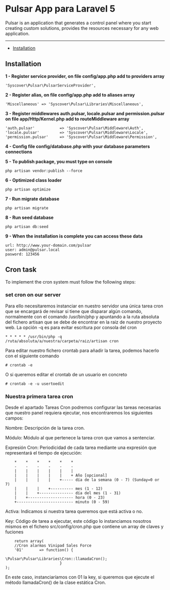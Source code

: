 # Pulsar App para Laravel 5

Pulsar is an application that generates a control panel where you start creating custom solutions, provides the resources necessary for any web application.

---
- [Installation](#installation)


## Installation

**1 - Register service provider, on file config/app.php add to providers array**

```
'Syscover\Pulsar\PulsarServiceProvider',

```

**2 - Register alias, on file config/app.php add to aliases array**

```
'Miscellaneous'	=> 'Syscover\Pulsar\Libraries\Miscellaneous',

```

**3 - Register middlewares auth.pulsar, locale.pulsar and permission.pulsar on file app/Http/Kernel.php add to routeMiddleware array**

```
'auth.pulsar' 			=> 'Syscover\Pulsar\Middleware\Auth',
'locale.pulsar'         => 'Syscover\Pulsar\Middleware\Locale',
'permission.pulsar' 	=> 'Syscover\Pulsar\Middleware\Permission',

```

**4 - Config file config/database.php with your database parameters connections**

**5 - To publish package, you must type on console**

```
php artisan vendor:publish --force

```

**6 - Optimized class loader**

```
php artisan optimize

```

**7 - Run migrate database**

```
php artisan migrate
```

**8 - Run seed database**

```
php artisan db:seed
```

**9 - When the installation is complete you can access these data**
```
url: http://www.your-domain.com/pulsar
user: admin@pulsar.local
pasword: 123456
```

## Cron task
To implement the cron system must follow the following steps:


### set cron on our server

Para ello necesitaremos instanciar en nuestro servidor una única tarea cron que se encargará de revisar si tiene que disparar algún comando, normalmente con el comando /usr/bin/php y apuntando 
a la ruta absoluta del fichero artisan que se debe de encontrar en la raiz de nuestro proyecto web.
La opción -q es para evitar escritura por consola del cron

```
* * * * * /usr/bin/php -q /ruta/absoluta/a/nuestra/carpeta/raiz/artisan cron
``` 

Para editar nuestro fichero crontab para añadir la tarea, podemos hacerlo con el siguiente comando
```
# crontab -e
```

O si queremos editar el crontab de un usuario en concreto
```
# crontab -e -u usertoedit
```

### Nuestra primera tarea cron

Desde el apartado Tareas Cron podremos configurar las tareas necesarias que nuestro panel requiera ejecutar, nos encontraremos los siguientes campos:

Nombre: Descripción de la tarea cron.

Módulo: Módulo al que pertenece la tarea cron que vamos a sentenciar.

Expresión Cron: 
Periodicidad de cada tarea mediante una expresión que representará el tiempo de ejecución:

```
    *    *    *    *    *    *
    -    -    -    -    -    -
    |    |    |    |    |    |
    |    |    |    |    |    + Año [opcional]
    |    |    |    |    +----- día de la semana (0 - 7) (Sunday=0 or 7)
    |    |    |    +---------- mes (1 - 12)
    |    |    +--------------- día del mes (1 - 31)
    |    +-------------------- hora (0 - 23)
    +------------------------- minuto (0 - 59)

```

Activa: Indicamos si nuestra tarea queremos que está activa o no.

Key: Código de tarea a ejecutar, este código lo instanciamos nosotros mismos en el fichero src/config/cron.php que contiene un array de claves y fuciones

```
    return array(
    //Cron alarmas Vinipad Sales Force
    '01'       => function() { 
                            \Pulsar\Pulsar\Libraries\Cron::llamadaCron(); 
                        }
);
```
En este caso, instanciaríamos con 01 la key, si queremos que ejecute el método llamadaCron() de la clase estática Cron. 
